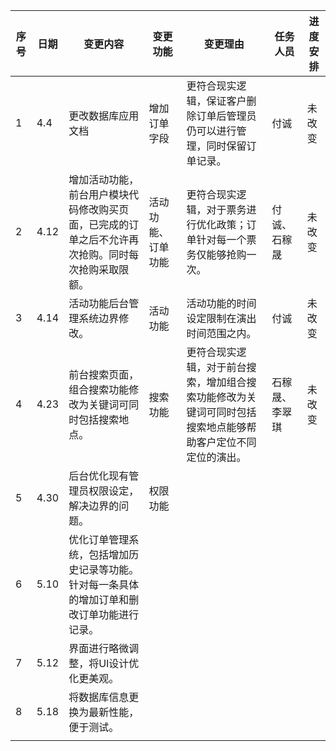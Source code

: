 | 序号 | 日期 | 变更内容                                                     | 变更功能           | 变更理由                                                     | 任务人员       | 进度安排 |
| ---- | ---- | ------------------------------------------------------------ | ------------------ | ------------------------------------------------------------ | -------------- | -------- |
| 1    | 4.4  | 更改数据库应用文档                                           | 增加订单字段       | 更符合现实逻辑，保证客户删除订单后管理员仍可以进行管理，同时保留订单记录。 | 付诚           | 未改变   |
| 2    | 4.12 | 增加活动功能，前台用户模块代码修改购买页面，已完成的订单之后不允许再次抢购。同时每次抢购采取限额。 | 活动功能、订单功能 | 更符合现实逻辑，对于票务进行优化政策；订单针对每一个票务仅能够抢购一次。 | 付诚、石稼晟   | 未改变   |
| 3    | 4.14 | 活动功能后台管理系统边界修改。                               | 活动功能           | 活动功能的时间设定限制在演出时间范围之内。                   | 付诚           | 未改变   |
| 4    | 4.23 | 前台搜索页面，组合搜索功能修改为关键词可同时包括搜索地点。   | 搜索功能           | 更符合现实逻辑，对于前台搜索，增加组合搜索功能修改为关键词可同时包括搜索地点能够帮助客户定位不同定位的演出。 | 石稼晟、李翠琪 | 未改变   |
| 5    | 4.30 | 后台优化现有管理员权限设定，解决边界的问题。                 | 权限功能           |                                                              |                |          |
| 6    | 5.10 | 优化订单管理系统，包括增加历史记录等功能。针对每一条具体的增加订单和删改订单功能进行记录。 |                    |                                                              |                |          |
| 7    | 5.12 | 界面进行略微调整，将UI设计优化更美观。                       |                    |                                                              |                |          |
| 8    | 5.18 | 将数据库信息更换为最新性能，便于测试。                       |                    |                                                              |                |          |
|      |      |                                                              |                    |                                                              |                |          |

